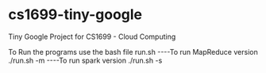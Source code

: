 # cs1699-tiny-google
Tiny Google Project for CS1699 - Cloud Computing

To Run the programs use the bash file run.sh
----To run MapReduce version ./run.sh -m
----To run spark version ./run.sh -s
